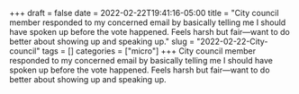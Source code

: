 +++draft = falsedate = 2022-02-22T19:41:16-05:00title = "City council member responded to my concerned email by basically telling me I should have spoken up before the vote happened. Feels harsh but fair—want to do better about showing up and speaking up."slug = "2022-02-22-City-council"tags = []categories = ["micro"]+++City council member responded to my concerned email by basically telling me I should have spoken up before the vote happened. Feels harsh but fair—want to do better about showing up and speaking up.